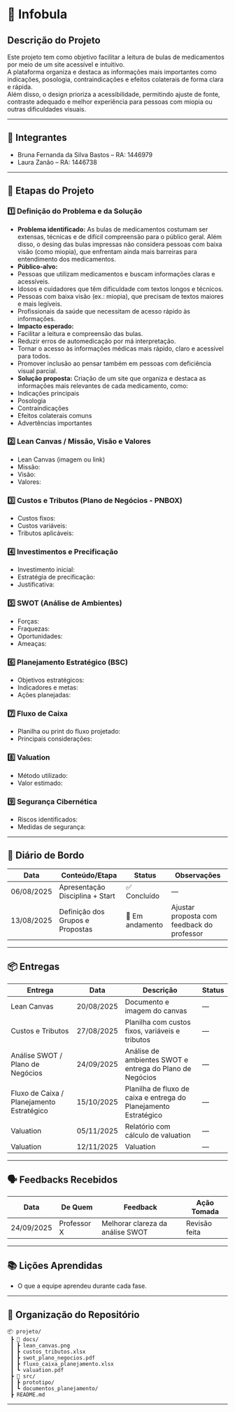 # 📌 Infobula

## Descrição do Projeto
Este projeto tem como objetivo facilitar a leitura de bulas de medicamentos por meio de um site acessível e intuitivo.  
A plataforma organiza e destaca as informações mais importantes como indicações, posologia, contraindicações e efeitos colaterais de forma clara e rápida.  
Além disso, o design prioriza a acessibilidade, permitindo ajuste de fonte, contraste adequado e melhor experiência para pessoas com miopia ou outras dificuldades visuais.


---

## 👥 Integrantes

- Bruna Fernanda da Silva Bastos – RA: 1446979  
- Laura Zanão – RA: 1446738  
 
---

## 🧭 Etapas do Projeto

### 1️⃣ Definição do Problema e da Solução
- **Problema identificado:**  As bulas de medicamentos costumam ser extensas, técnicas e de difícil compreensão para o público geral.
Além disso, o desing das bulas impressas não considera pessoas com baixa visão (como miopia), que enfrentam ainda mais barreiras para entendimento dos medicamentos.
- **Público-alvo:**
-  Pessoas que utilizam medicamentos e buscam informações claras e acessíveis.
- Idosos e cuidadores que têm dificuldade com textos longos e técnicos.  
-  Pessoas com baixa visão (ex.: miopia), que precisam de textos maiores e mais legíveis.  
-  Profissionais da saúde que necessitam de acesso rápido às informações.  
- **Impacto esperado:**
-  Facilitar a leitura e compreensão das bulas.  
-  Reduzir erros de automedicação por má interpretação.  
-  Tornar o acesso às informações médicas mais rápido, claro e acessível para todos.  
-  Promover inclusão ao pensar também em pessoas com deficiência visual parcial. 
- **Solução proposta:**  Criação de um site que organiza e destaca as informações mais relevantes de cada medicamento, como:  
-  Indicações principais  
-  Posologia 
-  Contraindicações  
-  Efeitos colaterais comuns  
-  Advertências importantes  

### 2️⃣ Lean Canvas / Missão, Visão e Valores
- Lean Canvas (imagem ou link)  
- Missão:  
- Visão:  
- Valores:  

### 3️⃣ Custos e Tributos (Plano de Negócios - PNBOX)
- Custos fixos:  
- Custos variáveis:  
- Tributos aplicáveis:  

### 4️⃣ Investimentos e Precificação
- Investimento inicial:  
- Estratégia de precificação:  
- Justificativa:  

### 5️⃣ SWOT (Análise de Ambientes)
- Forças:  
- Fraquezas:  
- Oportunidades:  
- Ameaças:  

### 6️⃣ Planejamento Estratégico (BSC)
- Objetivos estratégicos:  
- Indicadores e metas:  
- Ações planejadas:  

### 7️⃣ Fluxo de Caixa
- Planilha ou print do fluxo projetado:  
- Principais considerações:  

### 8️⃣ Valuation
- Método utilizado:  
- Valor estimado:  

### 9️⃣ Segurança Cibernética
- Riscos identificados:  
- Medidas de segurança:  

---

## 📅 Diário de Bordo

| Data       | Conteúdo/Etapa                     | Status     | Observações |
|------------|------------------------------------|------------|-------------|
| 06/08/2025 | Apresentação Disciplina + Start    | ✅ Concluído | — |
| 13/08/2025 | Definição dos Grupos e Propostas   | 🚧 Em andamento | Ajustar proposta com feedback do professor |

---

## 📦 Entregas

| Entrega                                | Data       | Descrição                                                         | Status |
|----------------------------------------|------------|-------------------------------------------------------------------|--------|
| Lean Canvas                            | 20/08/2025 | Documento e imagem do canvas                                      | —      |
| Custos e Tributos                      | 27/08/2025 | Planilha com custos fixos, variáveis e tributos                   | —      |
| Análise SWOT / Plano de Negócios       | 24/09/2025 | Análise de ambientes SWOT e entrega do Plano de Negócios          | —      |
| Fluxo de Caixa / Planejamento Estratégico | 15/10/2025 | Planilha de fluxo de caixa e entrega do Planejamento Estratégico  | —      |
| Valuation                              | 05/11/2025 | Relatório com cálculo de valuation                                | —      |
| Valuation      | 12/11/2025 | Valuation | —      |

---

## 🗣️ Feedbacks Recebidos

| Data       | De Quem     | Feedback                                                        | Ação Tomada |
|------------|-------------|----------------------------------------------------------------|-------------|
| 24/09/2025 | Professor X | Melhorar clareza da análise SWOT                                | Revisão feita |

---

## 📚 Lições Aprendidas
- O que a equipe aprendeu durante cada fase.  

---

## 📁 Organização do Repositório

```
📦 projeto/
 ┣ 📂 docs/
 ┃ ┣ lean_canvas.png
 ┃ ┣ custos_tributos.xlsx
 ┃ ┣ swot_plano_negocios.pdf
 ┃ ┣ fluxo_caixa_planejamento.xlsx
 ┃ ┗ valuation.pdf
 ┣ 📂 src/
 ┃ ┣ prototipo/
 ┃ ┗ documentos_planejamento/
 ┣ README.md
```

---
